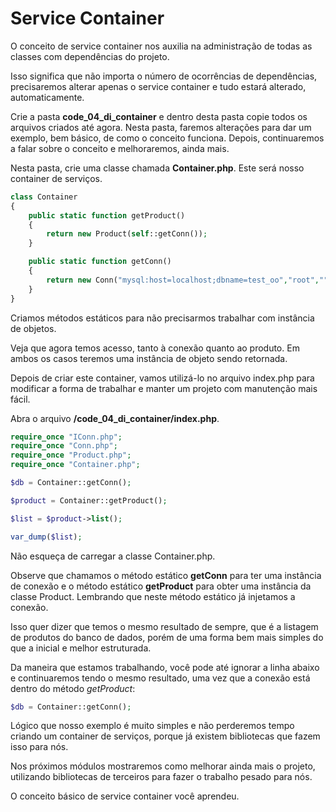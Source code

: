 # Service Container

O conceito de service container nos auxilia na administração de todas as classes com dependências do projeto.

Isso significa que não importa o número de ocorrências de dependências, precisaremos alterar apenas o service container e tudo estará alterado, automaticamente.

Crie a pasta **code_04_di_container** e dentro desta pasta copie todos os arquivos criados até agora. Nesta pasta, faremos alterações para dar um exemplo, bem básico, de como o conceito funciona. Depois, continuaremos a falar sobre o conceito e melhoraremos, ainda mais.

Nesta pasta, crie uma classe chamada **Container.php**. Este será nosso container de serviços.

```php
class Container
{
    public static function getProduct()
    {
        return new Product(self::getConn());
    }

    public static function getConn()
    {
        return new Conn("mysql:host=localhost;dbname=test_oo","root","");
    }
}
```

Criamos métodos estáticos para não precisarmos trabalhar com instância de objetos.

Veja que agora temos acesso, tanto à conexão quanto ao produto. Em ambos os casos teremos uma instância de objeto sendo retornada.

Depois de criar este container, vamos utilizá-lo no arquivo index.php para modificar a forma de trabalhar e manter um projeto com manutenção mais fácil.

Abra o arquivo **/code_04_di_container/index.php**.

```php
require_once "IConn.php";
require_once "Conn.php";
require_once "Product.php";
require_once "Container.php";

$db = Container::getConn();

$product = Container::getProduct();

$list = $product->list();

var_dump($list);
```

Não esqueça de carregar a classe Container.php.

Observe que chamamos o método estático **getConn** para ter uma instância de conexão e o método estático **getProduct** para obter uma instância da classe Product. Lembrando que neste método estático já injetamos a conexão.

Isso quer dizer que temos o mesmo resultado de sempre, que é a listagem de produtos do banco de dados, porém de uma forma bem mais simples do que a inicial e melhor estruturada.

Da maneira que estamos trabalhando, você pode até ignorar a linha abaixo e continuaremos tendo o mesmo resultado, uma vez que a conexão está dentro do método *getProduct*:

```php
$db = Container::getConn();
```

Lógico que nosso exemplo é muito simples e não perderemos tempo criando um container de serviços, porque já existem bibliotecas que fazem isso para nós. 

Nos próximos módulos mostraremos como melhorar ainda mais o projeto, utilizando bibliotecas de terceiros para fazer o trabalho pesado para nós.

O conceito básico de service container você aprendeu.